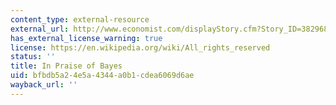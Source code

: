 ```yaml
---
content_type: external-resource
external_url: http://www.economist.com/displayStory.cfm?Story_ID=382968&CFID=242650&CFTOKEN=90644500
has_external_license_warning: true
license: https://en.wikipedia.org/wiki/All_rights_reserved
status: ''
title: In Praise of Bayes
uid: bfbdb5a2-4e5a-4344-a0b1-cdea6069d6ae
wayback_url: ''
---
```

